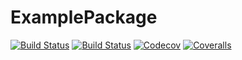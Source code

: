 # ExamplePackage

[![Build Status](https://travis-ci.com/ArjunNarayanan/ExamplePackage.jl.svg?branch=master)](https://travis-ci.com/ArjunNarayanan/ExamplePackage.jl)
[![Build Status](https://ci.appveyor.com/api/projects/status/github/ArjunNarayanan/ExamplePackage.jl?svg=true)](https://ci.appveyor.com/project/ArjunNarayanan/ExamplePackage-jl)
[![Codecov](https://codecov.io/gh/ArjunNarayanan/ExamplePackage.jl/branch/master/graph/badge.svg)](https://codecov.io/gh/ArjunNarayanan/ExamplePackage.jl)
[![Coveralls](https://coveralls.io/repos/github/ArjunNarayanan/ExamplePackage.jl/badge.svg?branch=master)](https://coveralls.io/github/ArjunNarayanan/ExamplePackage.jl?branch=master)
